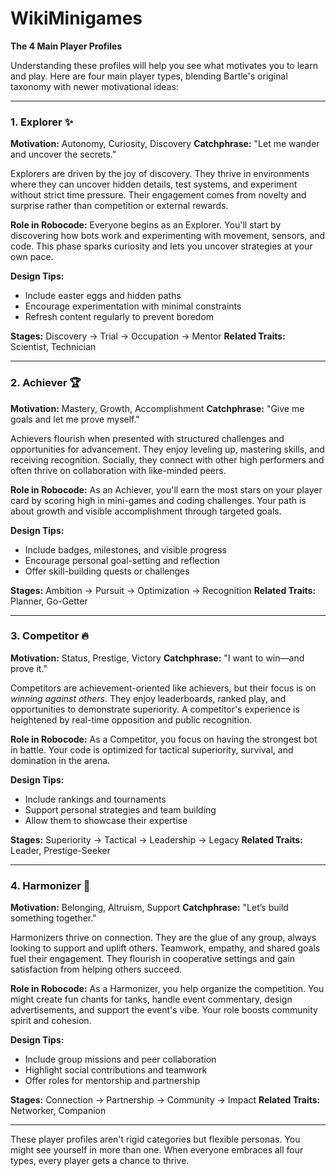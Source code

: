 # WikiMinigames


**The 4 Main Player Profiles**

Understanding these profiles will help you see what motivates you to learn and play. Here are four main player types, blending Bartle's original taxonomy with newer motivational ideas:

---

### 1. **Explorer ✨**

**Motivation:** Autonomy, Curiosity, Discovery
**Catchphrase:** "Let me wander and uncover the secrets."

Explorers are driven by the joy of discovery. They thrive in environments where they can uncover hidden details, test systems, and experiment without strict time pressure. Their engagement comes from novelty and surprise rather than competition or external rewards.

**Role in Robocode:**
Everyone begins as an Explorer. You'll start by discovering how bots work and experimenting with movement, sensors, and code. This phase sparks curiosity and lets you uncover strategies at your own pace.

**Design Tips:**

* Include easter eggs and hidden paths
* Encourage experimentation with minimal constraints
* Refresh content regularly to prevent boredom

**Stages:** Discovery → Trial → Occupation → Mentor
**Related Traits:** Scientist, Technician

---

### 2. **Achiever 🏆**

**Motivation:** Mastery, Growth, Accomplishment
**Catchphrase:** "Give me goals and let me prove myself."

Achievers flourish when presented with structured challenges and opportunities for advancement. They enjoy leveling up, mastering skills, and receiving recognition. Socially, they connect with other high performers and often thrive on collaboration with like-minded peers.

**Role in Robocode:**
As an Achiever, you'll earn the most stars on your player card by scoring high in mini-games and coding challenges. Your path is about growth and visible accomplishment through targeted goals.

**Design Tips:**

* Include badges, milestones, and visible progress
* Encourage personal goal-setting and reflection
* Offer skill-building quests or challenges

**Stages:** Ambition → Pursuit → Optimization → Recognition
**Related Traits:** Planner, Go-Getter

---

### 3. **Competitor 🔥**

**Motivation:** Status, Prestige, Victory
**Catchphrase:** "I want to win—and prove it."

Competitors are achievement-oriented like achievers, but their focus is on *winning against others*. They enjoy leaderboards, ranked play, and opportunities to demonstrate superiority. A competitor's experience is heightened by real-time opposition and public recognition.

**Role in Robocode:**
As a Competitor, you focus on having the strongest bot in battle. Your code is optimized for tactical superiority, survival, and domination in the arena.

**Design Tips:**

* Include rankings and tournaments
* Support personal strategies and team building
* Allow them to showcase their expertise

**Stages:** Superiority → Tactical → Leadership → Legacy
**Related Traits:** Leader, Prestige-Seeker

---

### 4. **Harmonizer 🤝**

**Motivation:** Belonging, Altruism, Support
**Catchphrase:** "Let’s build something together."

Harmonizers thrive on connection. They are the glue of any group, always looking to support and uplift others. Teamwork, empathy, and shared goals fuel their engagement. They flourish in cooperative settings and gain satisfaction from helping others succeed.

**Role in Robocode:**
As a Harmonizer, you help organize the competition. You might create fun chants for tanks, handle event commentary, design advertisements, and support the event's vibe. Your role boosts community spirit and cohesion.

**Design Tips:**

* Include group missions and peer collaboration
* Highlight social contributions and teamwork
* Offer roles for mentorship and partnership

**Stages:** Connection → Partnership → Community → Impact
**Related Traits:** Networker, Companion

---

These player profiles aren't rigid categories but flexible personas. You might see yourself in more than one. When everyone embraces all four types, every player gets a chance to thrive.
